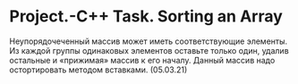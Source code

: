 # Project.-C++ Task. Sorting an Array
Неупорядочеченный массив может иметь соответствующие элементы. Из каждой группы одинаковых элементов оставьте только один, удалив остальные и «прижимая» массив к его началу. Данный массив надо остортировать методом вставками.  (05.03.21)
